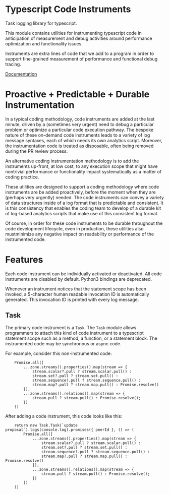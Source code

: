 # Typescript Code Instruments

Task logging library for typescript.

This module contains utilities for instrumenting typescript code in anticipation of measurement 
and debug activities around performance optimization and functionality issues.

Instruments are extra lines of code that we add to a program in order to support fine-grained
measurement of performance and functional debug tracing.

[Documentation]()

# Proactive + Predictable + Durable Instrumentation

In a typical coding methodology, code instruments are added at the last minute, driven by a 
(sometimes very urgent) need to debug a particular problem or optimize a particular code execution
pathway. The bespoke nature of these on-demand code instruments leads to a variety of log message
syntaxes, each of which needs its own analytics script. Moreover, the instrumentation code is
treated as disposable, often being removed during the PR review process.

An alternative coding instrumentation methodology is to add the instruments up-front, at low cost, 
to any execution scope that might have nontrivial performance or functionality impact systematically 
as a matter of coding practice. 

These utilities are designed to support a coding methodology where code instruments are be added
proactively, before the moment when they are (perhaps very urgently) needed. The code instruments
can convey a variety of data structures inside of a log format that is predictable and consistent.
It is this consistency that enables the coding team to develop of a durable kit of log-based analytics 
scripts that make use of this consistent log format. 

Of course, in order for these code instruments to be durable throughout the code development
lifecycle, even in production, these utilities also mustminimize any negative impact on readability 
or performance of the instrumented code.

# Features

Each code instrument can be individually activated or deactivated. All code instruments are disabled by default.
Python3 bindings are deprecated.

Whenever an instrument notices that the statement scope has been invoked, a 5-character human readable 
invocation ID is automatically generated. This invocation ID is printed with every log message.

## Task

The primary code instrument is a `Task`. The `Task` module allows programmers to attach this kind of code instrument 
to a typescript statement scope such as a method, a function, or a statement block. The instrumented code may
be synchronous or async code.

For example, consider this non-instrumented code:

```
    Promise.all([ 
        ...zone.streams().properties().map(stream => {
            stream.scalar?.pull ? stream.scalar.pull() :
            stream.set?.pull ? stream.set.pull() :
            stream.sequence?.pull ? stream.sequence.pull() :
            stream.map?.pull ? stream.map.pull() : Promise.resolve()
        }),
        ...zone.streams().relations().map(stream => {
            stream.pull ? stream.pull() : Promise.resolve();
        })
    ])
```

After adding a code instrument, this code looks like this:

```
    return new Task.Task(`update proposal`).logs(console.log).promises({ peerId }, () => (
        Promise.all([ 
            ...zone.streams().properties().map(stream => {
                stream.scalar?.pull ? stream.scalar.pull() :
                stream.set?.pull ? stream.set.pull() :
                stream.sequence?.pull ? stream.sequence.pull() :
                stream.map?.pull ? stream.map.pull() : Promise.resolve()
            }),
            ...zone.streams().relations().map(stream => {
                stream.pull ? stream.pull() : Promise.resolve();
            })
        ])
    ))
```
